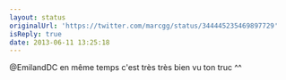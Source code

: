 ```yaml
---
layout: status
originalUrl: 'https://twitter.com/marcgg/status/344445235469897729'
isReply: true
date: 2013-06-11 13:25:18
---
```


@EmilandDC en même temps c'est très très bien vu ton truc ^^
